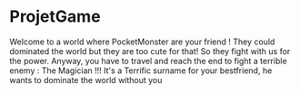 # ProjetGame

Welcome to a world where PocketMonster are your friend ! They could dominated the world
but they are too cute for that! So they fight with us for the power.
Anyway, you have to travel and reach the end to fight a terrible enemy : The Magician !!!
It's a Terrific surname for your bestfriend, he wants to dominate the world without you
